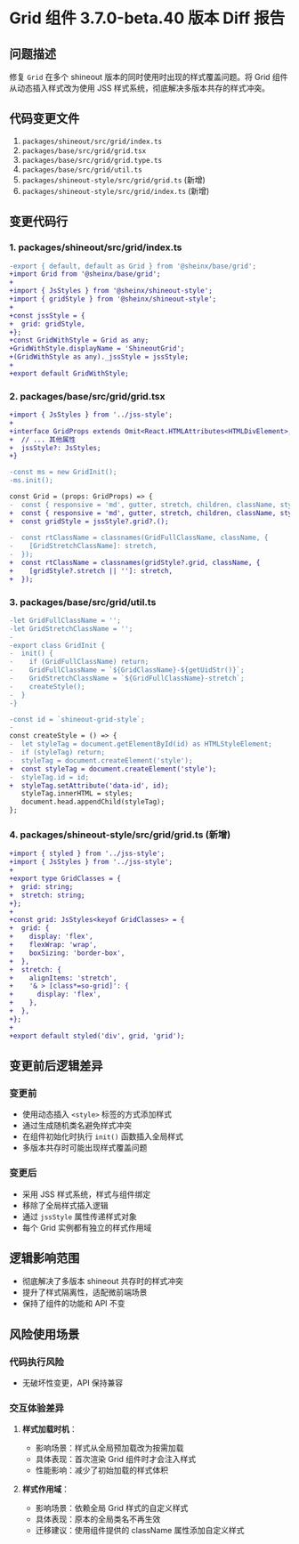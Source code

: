 # Grid 组件 3.7.0-beta.40 版本 Diff 报告

## 问题描述

修复 `Grid` 在多个 shineout 版本的同时使用时出现的样式覆盖问题。将 Grid 组件从动态插入样式改为使用 JSS 样式系统，彻底解决多版本共存的样式冲突。

## 代码变更文件

1. `packages/shineout/src/grid/index.ts`
2. `packages/base/src/grid/grid.tsx`
3. `packages/base/src/grid/grid.type.ts`
4. `packages/base/src/grid/util.ts`
5. `packages/shineout-style/src/grid/grid.ts` (新增)
6. `packages/shineout-style/src/grid/index.ts` (新增)

## 变更代码行

### 1. packages/shineout/src/grid/index.ts
```diff
-export { default, default as Grid } from '@sheinx/base/grid';
+import Grid from '@sheinx/base/grid';
+
+import { JsStyles } from '@sheinx/shineout-style';
+import { gridStyle } from '@sheinx/shineout-style';
+
+const jssStyle = {
+  grid: gridStyle,
+};
+const GridWithStyle = Grid as any;
+GridWithStyle.displayName = 'ShineoutGrid';
+(GridWithStyle as any)._jssStyle = jssStyle;
+
+export default GridWithStyle;
```

### 2. packages/base/src/grid/grid.tsx
```diff
+import { JsStyles } from '../jss-style';
+
+interface GridProps extends Omit<React.HTMLAttributes<HTMLDivElement>, 'style'> {
+  // ... 其他属性
+  jssStyle?: JsStyles;
+}

-const ms = new GridInit();
-ms.init();

const Grid = (props: GridProps) => {
-  const { responsive = 'md', gutter, stretch, children, className, style, ...otherProps } = props;
+  const { responsive = 'md', gutter, stretch, children, className, style, jssStyle, ...otherProps } = props;
+  const gridStyle = jssStyle?.grid?.();
   
-  const rtClassName = classnames(GridFullClassName, className, {
-    [GridStretchClassName]: stretch,
-  });
+  const rtClassName = classnames(gridStyle?.grid, className, {
+    [gridStyle?.stretch || '']: stretch,
+  });
```

### 3. packages/base/src/grid/util.ts
```diff
-let GridFullClassName = '';
-let GridStretchClassName = '';
-
-export class GridInit {
-  init() {
-    if (GridFullClassName) return;
-    GridFullClassName = `${GridClassName}-${getUidStr()}`;
-    GridStretchClassName = `${GridFullClassName}-stretch`;
-    createStyle();
-  }
-}

-const id = `shineout-grid-style`;
-
const createStyle = () => {
-  let styleTag = document.getElementById(id) as HTMLStyleElement;
-  if (styleTag) return;
-  styleTag = document.createElement('style');
+  const styleTag = document.createElement('style');
-  styleTag.id = id;
+  styleTag.setAttribute('data-id', id);
   styleTag.innerHTML = styles;
   document.head.appendChild(styleTag);
};
```

### 4. packages/shineout-style/src/grid/grid.ts (新增)
```diff
+import { styled } from '../jss-style';
+import { JsStyles } from '../jss-style';
+
+export type GridClasses = {
+  grid: string;
+  stretch: string;
+};
+
+const grid: JsStyles<keyof GridClasses> = {
+  grid: {
+    display: 'flex',
+    flexWrap: 'wrap',
+    boxSizing: 'border-box',
+  },
+  stretch: {
+    alignItems: 'stretch',
+    '& > [class*=so-grid]': {
+      display: 'flex',
+    },
+  },
+};
+
+export default styled('div', grid, 'grid');
```

## 变更前后逻辑差异

### 变更前
- 使用动态插入 `<style>` 标签的方式添加样式
- 通过生成随机类名避免样式冲突
- 在组件初始化时执行 `init()` 函数插入全局样式
- 多版本共存时可能出现样式覆盖问题

### 变更后
- 采用 JSS 样式系统，样式与组件绑定
- 移除了全局样式插入逻辑
- 通过 `jssStyle` 属性传递样式对象
- 每个 Grid 实例都有独立的样式作用域

## 逻辑影响范围
- 彻底解决了多版本 shineout 共存时的样式冲突
- 提升了样式隔离性，适配微前端场景
- 保持了组件的功能和 API 不变

## 风险使用场景

### 代码执行风险
- 无破坏性变更，API 保持兼容

### 交互体验差异
1. **样式加载时机**：
   - 影响场景：样式从全局预加载改为按需加载
   - 具体表现：首次渲染 Grid 组件时才会注入样式
   - 性能影响：减少了初始加载的样式体积

2. **样式作用域**：
   - 影响场景：依赖全局 Grid 样式的自定义样式
   - 具体表现：原本的全局类名不再生效
   - 迁移建议：使用组件提供的 className 属性添加自定义样式